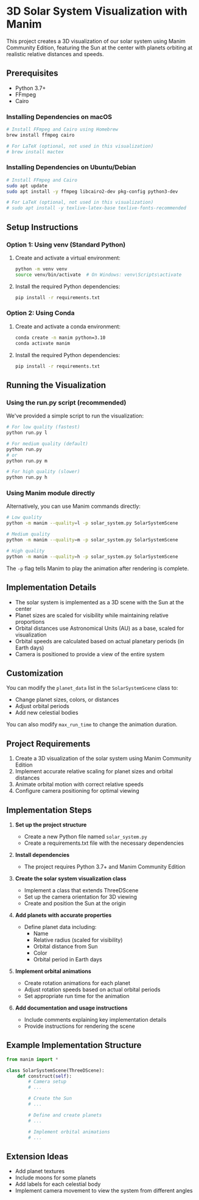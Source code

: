 # 3D Solar System Visualization with Manim

This project creates a 3D visualization of our solar system using Manim Community Edition, featuring the Sun at the center with planets orbiting at realistic relative distances and speeds.

## Prerequisites

- Python 3.7+
- FFmpeg
- Cairo

### Installing Dependencies on macOS

```bash
# Install FFmpeg and Cairo using Homebrew
brew install ffmpeg cairo

# For LaTeX (optional, not used in this visualization)
# brew install mactex
```

### Installing Dependencies on Ubuntu/Debian

```bash
# Install FFmpeg and Cairo
sudo apt update
sudo apt install -y ffmpeg libcairo2-dev pkg-config python3-dev

# For LaTeX (optional, not used in this visualization)
# sudo apt install -y texlive-latex-base texlive-fonts-recommended
```

## Setup Instructions

### Option 1: Using venv (Standard Python)

1. Create and activate a virtual environment:
   ```bash
   python -m venv venv
   source venv/bin/activate  # On Windows: venv\Scripts\activate
   ```

2. Install the required Python dependencies:
   ```bash
   pip install -r requirements.txt
   ```

### Option 2: Using Conda

1. Create and activate a conda environment:
   ```bash
   conda create -n manim python=3.10
   conda activate manim
   ```

2. Install the required Python dependencies:
   ```bash
   pip install -r requirements.txt
   ```

## Running the Visualization

### Using the run.py script (recommended)

We've provided a simple script to run the visualization:

```bash
# For low quality (fastest)
python run.py l

# For medium quality (default)
python run.py
# or
python run.py m

# For high quality (slower)
python run.py h
```

### Using Manim module directly

Alternatively, you can use Manim commands directly:

```bash
# Low quality
python -m manim --quality=l -p solar_system.py SolarSystemScene

# Medium quality
python -m manim --quality=m -p solar_system.py SolarSystemScene

# High quality
python -m manim --quality=h -p solar_system.py SolarSystemScene
```

The `-p` flag tells Manim to play the animation after rendering is complete.

## Implementation Details

- The solar system is implemented as a 3D scene with the Sun at the center
- Planet sizes are scaled for visibility while maintaining relative proportions
- Orbital distances use Astronomical Units (AU) as a base, scaled for visualization
- Orbital speeds are calculated based on actual planetary periods (in Earth days)
- Camera is positioned to provide a view of the entire system

## Customization

You can modify the `planet_data` list in the `SolarSystemScene` class to:
- Change planet sizes, colors, or distances
- Adjust orbital periods
- Add new celestial bodies

You can also modify `max_run_time` to change the animation duration.

## Project Requirements

1. Create a 3D visualization of the solar system using Manim Community Edition
2. Implement accurate relative scaling for planet sizes and orbital distances
3. Animate orbital motion with correct relative speeds
4. Configure camera positioning for optimal viewing

## Implementation Steps

1. **Set up the project structure**
   - Create a new Python file named `solar_system.py`
   - Create a requirements.txt file with the necessary dependencies

2. **Install dependencies**
   - The project requires Python 3.7+ and Manim Community Edition

3. **Create the solar system visualization class**
   - Implement a class that extends ThreeDScene
   - Set up the camera orientation for 3D viewing
   - Create and position the Sun at the origin

4. **Add planets with accurate properties**
   - Define planet data including:
     - Name
     - Relative radius (scaled for visibility)
     - Orbital distance from Sun
     - Color
     - Orbital period in Earth days

5. **Implement orbital animations**
   - Create rotation animations for each planet
   - Adjust rotation speeds based on actual orbital periods
   - Set appropriate run time for the animation

6. **Add documentation and usage instructions**
   - Include comments explaining key implementation details
   - Provide instructions for rendering the scene

## Example Implementation Structure

```python
from manim import *

class SolarSystemScene(ThreeDScene):
    def construct(self):
        # Camera setup
        # ...

        # Create the Sun
        # ...

        # Define and create planets
        # ...

        # Implement orbital animations
        # ...
```

## Extension Ideas

- Add planet textures
- Include moons for some planets
- Add labels for each celestial body
- Implement camera movement to view the system from different angles 